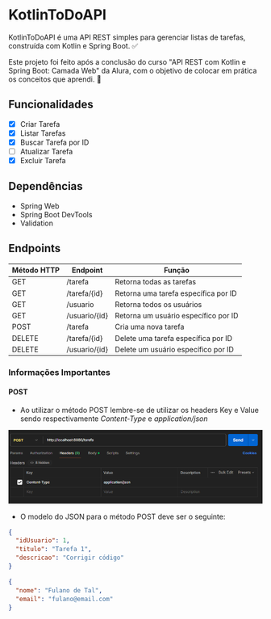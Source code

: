 # KotlinToDoAPI

KotlinToDoAPI é uma API REST simples para gerenciar listas de tarefas, construída com Kotlin e Spring Boot. ✅

Este projeto foi feito após a conclusão do curso "API REST com Kotlin e Spring Boot: Camada Web" da Alura, com o
objetivo de colocar em prática os conceitos que aprendi. 💪

## Funcionalidades

- [X] Criar Tarefa
- [X] Listar Tarefas
- [X] Buscar Tarefa por ID
- [ ] Atualizar Tarefa
- [X] Excluir Tarefa

## Dependências

- Spring Web
- Spring Boot DevTools
- Validation

## Endpoints

| Método HTTP | Endpoint      | Função                               |
|-------------|---------------|--------------------------------------|
| GET         | /tarefa       | Retorna todas as tarefas             |
| GET         | /tarefa/{id}  | Retorna uma tarefa específica por ID |
| GET         | /usuario      | Retorna todos os usuários            |
| GET         | /usuario/{id} | Retorna um usuário específico por ID |
| POST        | /tarefa       | Cria uma nova tarefa                 |
| DELETE      | /tarefa/{id}  | Delete uma tarefa específica por ID  |
| DELETE      | /usuario/{id} | Delete um usuário específico por ID  |

### Informações Importantes

#### POST

- Ao utilizar o método POST lembre-se de utilizar os headers Key e Value sendo respectivamente *Content-Type* e
  *application/json*

![img.png](assets/images/headersPost.png)

- O modelo do JSON para o método POST deve ser o seguinte:

```json
{
  "idUsuario": 1,
  "titulo": "Tarefa 1",
  "descricao": "Corrigir código"
}
```

```json
{
  "nome": "Fulano de Tal",
  "email": "fulano@email.com"
}
```